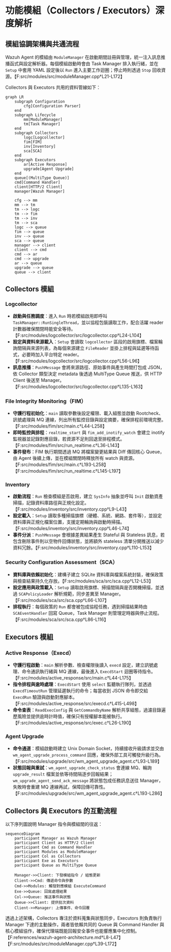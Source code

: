 # 功能模組（Collectors / Executors）深度解析

## 模組協調架構與共通流程

Wazuh Agent 的模組由 `ModuleManager` 在啟動期間註冊與管理，統一注入訊息推播函式與設定解析器。每個模組啟動時會由 Task Manager 排入執行緒，並在 `Setup` 中套用 YAML 設定後以 `Run` 進入主要工作迴圈；停止時則透過 `Stop` 回收資源。【F:src/modules/src/moduleManager.cpp†L21-L172】

Collectors 與 Executors 共用的資料管線如下：

```mermaid
graph LR
    subgraph Configuration
        cfg[Configuration Parser]
    end
    subgraph Lifecycle
        mm[ModuleManager]
        tm[Task Manager]
    end
    subgraph Collectors
        logc[Logcollector]
        fim[FIM]
        inv[Inventory]
        sca[SCA]
    end
    subgraph Executors
        ar[Active Response]
        upgrade[Agent Upgrade]
    end
    queue[(MultiType Queue)]
    cmd[Command Handler]
    client[HTTP/2 Client]
    manager[Wazuh Manager]

    cfg --> mm
    mm --> tm
    tm --> logc
    tm --> fim
    tm --> inv
    tm --> sca
    logc --> queue
    fim --> queue
    inv --> queue
    sca --> queue
    manager --> client
    client --> cmd
    cmd --> ar
    cmd --> upgrade
    ar --> queue
    upgrade --> queue
    queue --> client
```

## Collectors 模組

### Logcollector

- **啟動與任務調度**：進入 `Run` 時若模組啟用即呼叫 `TaskManager::RunSingleThread`，並以協程包裝讀取工作，配合活躍 reader 計數器確保關閉時能安全等待。【F:src/modules/logcollector/src/logcollector.cpp†L24-L104】
- **設定與資料來源載入**：`Setup` 會讀取 `logcollector` 區段的啟用旗標、檔案輪詢間隔與來源列表，為每個來源建立 `FileReader` 並掛上排程與延遲等待函式，必要時加入平台特定 reader。【F:src/modules/logcollector/src/logcollector.cpp†L56-L96】
- **訊息推播**：`PushMessage` 會將來源路徑、原始事件與產生時間打包成 JSON，依 Collector 類型決定 metadata 後透過 MultiType Queue 推送，供 HTTP Client 後送至 Manager。【F:src/modules/logcollector/src/logcollector.cpp†L135-L163】

### File Integrity Monitoring（FIM）

- **守護行程初始化**：`main` 讀取參數後設定權限、載入組態並啟動 Rootcheck、訊號處理與 MQ 連線，列出所有監控目錄與設定摘要，確保排程前環境完整。【F:src/modules/fim/src/main.c†L44-L258】
- **即時監控與排程**：`realtime_start` 與 `fim_add_inotify_watch` 會建立 inotify 監視器並記錄對應目錄，若資源不足則回退至排程模式。【F:src/modules/fim/src/run_realtime.c†L36-L143】
- **事件發布**：FIM 執行期間透過 MQ 將檔案變更結果與 Diff 傳回核心 Queue，由 Agent 後續上傳，並在模組關閉時釋放所有 watch 與資源。【F:src/modules/fim/src/main.c†L193-L258】【F:src/modules/fim/src/run_realtime.c†L145-L197】

### Inventory

- **啟動流程**：`Run` 檢查模組是否啟用，建立 `SysInfo` 抽象並呼叫 `Init` 啟動資產掃描，記錄資料庫路徑與正規化設定。【F:src/modules/inventory/src/inventory.cpp†L9-L43】
- **設定載入**：`Setup` 讀取多種掃描旗標（硬體、系統、網路、套件等），並設定資料庫與正規化檔案位置，支援定期輪詢與啟動時掃描。【F:src/modules/inventory/src/inventory.cpp†L46-L74】
- **事件分派**：`PushMessage` 會根據差異結果產生 Stateful 與 Stateless 訊息，若包含刪除事件則以空物件回傳狀態，並將額外 stateless 清單分開推送以減少資料冗餘。【F:src/modules/inventory/src/inventory.cpp†L110-L153】

### Security Configuration Assessment（SCA）

- **資料庫與依賴初始化**：建構子建立 SQLite 資料庫與檔案系統封裝，確保政策與檢查結果持久化存放。【F:src/modules/sca/src/sca.cpp†L12-L53】
- **設定應用與政策載入**：`Setup` 讀取啟用旗標、掃描間隔與是否開機掃描，並透過 `SCAPolicyLoader` 解析規範，同步差異至 Manager。【F:src/modules/sca/src/sca.cpp†L66-L107】
- **排程執行**：每個政策的 `Run` 都會被包成協程任務，遇到掃描結果時由 `SCAEventHandler` 回寫 Queue，Task Manager 則管理定時器與停止流程。【F:src/modules/sca/src/sca.cpp†L86-L116】

## Executors 模組

### Active Response（Execd）

- **守護行程啟動**：`main` 解析參數、檢查權限後讀入 `execd` 設定，建立訊號處理、命令通訊執行緒與 MQ 連線，最後進入 `ExecdStart` 迴圈等待指令。【F:src/modules/active_response/src/main.c†L44-L175】
- **指令排程與逾時處理**：`ExecdStart` 使用 `select` 監聽執行隊列，並透過 `ExecdTimeoutRun` 管理延遲執行的命令；每當收到 JSON 命令即交給 `ExecdRun` 驗證與啟動對應腳本。【F:src/modules/active_response/src/execd.c†L415-L498】
- **命令查表**：`ReadExecConfig` 與 `GetCommandbyName` 解析共享組態，過濾目錄遍歷風險並提供逾時計時值，確保只有授權腳本能被執行。【F:src/modules/active_response/src/exec.c†L26-L190】

### Agent Upgrade

- **命令通道**：模組啟動時建立 Unix Domain Socket，持續接收升級請求並交由 `wm_agent_upgrade_process_command` 回應，確保外部工具可觸發升級行為。【F:src/modules/upgrade/src/wm_agent_upgrade_agent.c†L93-L189】
- **狀態回報與重試**：`wm_agent_upgrade_check_status` 會連線 MQ、輪詢 `upgrade_result` 檔案並依等待間隔逐步回報結果；`wm_upgrade_agent_send_ack_message` 將狀態包成任務訊息送往 Manager，失敗時會重建 MQ 連線再試，保障回傳可靠性。【F:src/modules/upgrade/src/wm_agent_upgrade_agent.c†L193-L286】

## Collectors 與 Executors 的互動流程

以下序列圖說明 Manager 指令與模組間的往返：

```mermaid
sequenceDiagram
    participant Manager as Wazuh Manager
    participant Client as HTTP/2 Client
    participant Cmd as Command Handler
    participant Modules as ModuleManager
    participant Col as Collectors
    participant Exe as Executors
    participant Queue as MultiType Queue

    Manager->>Client: 下發模組指令 / 組態更新
    Client->>Cmd: 傳遞命令與參數
    Cmd->>Modules: 觸發對應模組 ExecuteCommand
    Exe->>Queue: 回寫處理結果
    Col->>Queue: 推送事件與狀態
    Queue->>Client: 提供批次資料
    Client->>Manager: 上傳事件、命令回覆
```

透過上述架構，Collectors 專注於資料蒐集與狀態同步，Executors 則負責執行 Manager 下達的主動操作，兩者皆依賴共同的 Queue 與 Command Handler 與核心模組協作，確保代理端既能回報安全事件也能響應集中化控制。【F:references/wazuh-agent-architecture.md†L8-L47】【F:src/modules/src/moduleManager.cpp†L39-L172】
